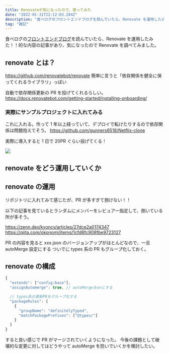 ```yaml
---
title: Renovateが気になったので、使ってみた
date: "2022-01-31T22:12:03.284Z"
description: "食べログのフロントエンドブログを読んでいたら、Renovate を運用したみた！！的な内容の記事があり、気になったので Renovate を調べてみました。"
tag: "雑記"
---
```


食べログの[フロントエンドブログ](https://note.com/tabelog_frontend/n/nc52a54472e00)を読んでいたら、Renovate を運用したみた！！的な内容の記事があり、気になったので Renovate を調べてみました。

## renovate とは？

https://github.com/renovatebot/renovate
簡単に言うと「依存関係を健全に保ってくれるライブラリ」っぽい

自動で依存関係更新の PR を投げてくれるらしい。
https://docs.renovatebot.com/getting-started/installing-onboarding/

### 実際にサンプルプロジェクトに入れてみる

これに入れる。作って 1 年以上経っていて、デプロイで転けたりするので依存関係は問題抱えてそう。
https://github.com/gunners6518/Netflix-clone

実際に導入すると 1 日で 20PR ぐらい投げてくる！

![](https://storage.googleapis.com/zenn-user-upload/99dfa0dac0e0-20220130.png)

## renovate をどう運用していくか

## renovate の運用

リポジトリに入れてみて感じたが、PR が多すぎて捌けない！！

以下の記事を見ているとランダムにメンバーをレビュアー指定して、捌いている所が多そう。

https://zenn.dev/kyoncy/articles/27dce2a0174347
https://qiita.com/okonomi/items/1cfd6fc908fbe9723127

PR の内容を見ると xxx.json のバージョンアップがほとんどなので、一旦 autoMerge 設定にする
ついでに types 系の PR もグループ化しておく。

## renovate の構成

```js
{
  "extends": ["config:base"],
  "assignAutomerge": true, // autoMergeをonにする

  // types系の更新PRをグループ化する
  "packageRules": [
    {
      "groupName": "definitelyTyped",
      "matchPackagePrefixes": ["@types/"]
    }
  ]
}
```

すると良い感じで PR がマージされていくようになった。
今後の課題として破壊的な変更に対してはどうやって autoMerge を防いでいくかを検討したい。
